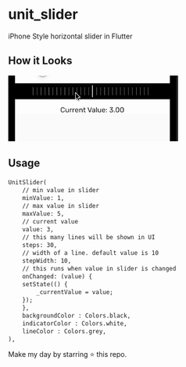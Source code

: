 # unit_slider

iPhone Style horizontal slider in Flutter

## How it Looks

![Slider Demo](https://raw.githubusercontent.com/arjunQ21/unit_slider_flutter/main/assets/unit_slider.gif)

## Usage


    UnitSlider(
        // min value in slider
        minValue: 1,
        // max value in slider
        maxValue: 5,
        // current value 
        value: 3,
        // this many lines will be shown in UI
        steps: 30,
        // width of a line. default value is 10
        stepWidth: 10,
        // this runs when value in slider is changed
        onChanged: (value) {
        setState(() {
            _currentValue = value;
        });
        },
        backgroundColor : Colors.black,
        indicatorColor : Colors.white,
        lineColor : Colors.grey,
    ),
        


Make my day by starring ⭐️ this repo.



